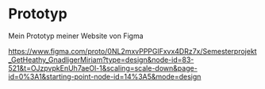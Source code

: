 # Prototyp

Mein Prototyp meiner Website von Figma 

https://www.figma.com/proto/0NL2mxvPPPGlFxvx4DRz7x/Semesterprojekt_GetHeathy_GnadligerMiriam?type=design&node-id=83-521&t=OJzpvpkEnUh7aeOl-1&scaling=scale-down&page-id=0%3A1&starting-point-node-id=14%3A5&mode=design


